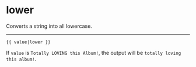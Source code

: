 # lower

Converts a string into all lowercase.

---

```htmldjango
{{ value|lower }}
```

If `value` is `Totally LOVING this Album!`, the output will be `totally loving this album!`.
